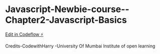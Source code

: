 # Javascript-Newbie-course--Chapter2-Javascript-Basics

[Edit in Codeflow ⚡️](https://stackblitz.com/~/github.com/sathvik-shettyy/Javascript-Newbie-course--Chapter2-Javascript-Basics)

Credits-CodewithHarry
       -University Of Mumbai Institute of open learning
       